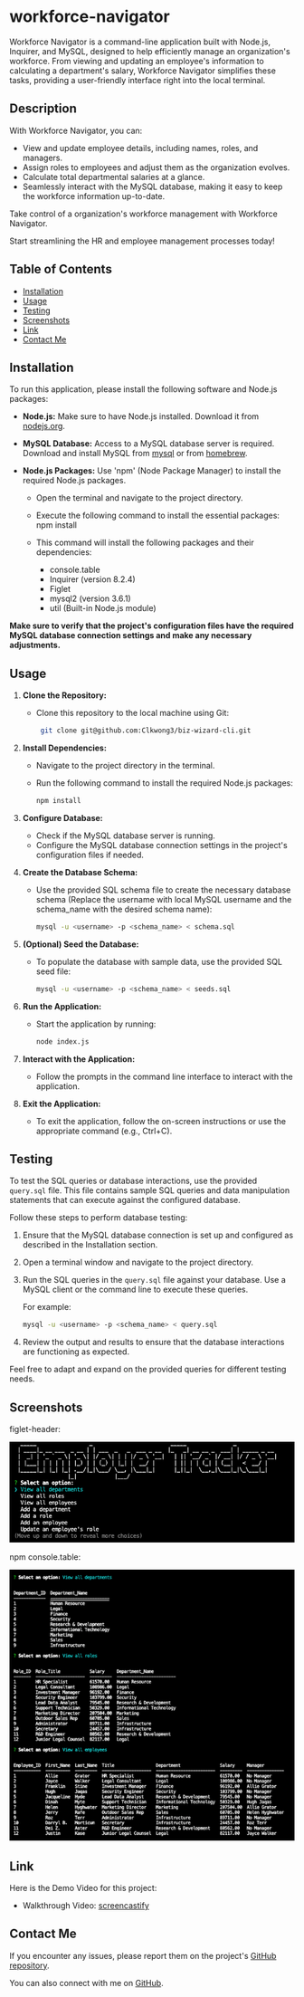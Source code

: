 # workforce-navigator

Workforce Navigator is a command-line application built with Node.js, Inquirer, and MySQL, designed to help efficiently manage an organization's workforce. From viewing and updating an employee's information to calculating a department's salary, Workforce Navigator simplifies these tasks, providing a user-friendly interface right into the local terminal.

## Description

With Workforce Navigator, you can:

- View and update employee details, including names, roles, and managers.
- Assign roles to employees and adjust them as the organization evolves.
- Calculate total departmental salaries at a glance.
- Seamlessly interact with the MySQL database, making it easy to keep the workforce information up-to-date.

Take control of a organization's workforce management with Workforce Navigator.

Start streamlining the HR and employee management processes today!

## Table of Contents

- [Installation](#installation)
- [Usage](#usage)
- [Testing](#testing)
- [Screenshots](#screenshots)
- [Link](#link)
- [Contact Me](#contact-me)

## Installation

To run this application, please install the following software and Node.js packages:

- **Node.js:** Make sure to have Node.js installed. Download it from [nodejs.org](nodejs.org).

- **MySQL Database:** Access to a MySQL database server is required. Download and install MySQL from [mysql](https://dev.mysql.com/downloads/mysql/) or from [homebrew](https://formulae.brew.sh/formula/mysql).

- **Node.js Packages:** Use 'npm' (Node Package Manager) to install the required Node.js packages.

  - Open the terminal and navigate to the project directory.
  - Execute the following command to install the essential packages: npm install
  - This command will install the following packages and their dependencies:

    - console.table
    - Inquirer (version 8.2.4)
    - Figlet
    - mysql2 (version 3.6.1)
    - util (Built-in Node.js module)

**Make sure to verify that the project's configuration files have the required MySQL database connection settings and make any necessary adjustments.**

## Usage

1. **Clone the Repository:**

   - Clone this repository to the local machine using Git:
     ```sh
      git clone git@github.com:Clkwong3/biz-wizard-cli.git
     ```

2. **Install Dependencies:**

   - Navigate to the project directory in the terminal.

   - Run the following command to install the required Node.js packages:
     ```sh
     npm install
     ```

3. **Configure Database:**

   - Check if the MySQL database server is running.
   - Configure the MySQL database connection settings in the project's configuration files if needed.

4. **Create the Database Schema:**

   - Use the provided SQL schema file to create the necessary database schema (Replace the username with local MySQL username and the schema_name with the desired schema name):
     ```sh
     mysql -u <username> -p <schema_name> < schema.sql
     ```

5. **(Optional) Seed the Database:**

   - To populate the database with sample data, use the provided SQL seed file:
     ```sh
     mysql -u <username> -p <schema_name> < seeds.sql
     ```

6. **Run the Application:**

   - Start the application by running:
     ```sh
     node index.js
     ```

7. **Interact with the Application:**

   - Follow the prompts in the command line interface to interact with the application.

8. **Exit the Application:**
   - To exit the application, follow the on-screen instructions or use the appropriate command (e.g., Ctrl+C).

## Testing

To test the SQL queries or database interactions, use the provided `query.sql` file. This file contains sample SQL queries and data manipulation statements that can execute against the configured database.

Follow these steps to perform database testing:

1. Ensure that the MySQL database connection is set up and configured as described in the Installation section.

2. Open a terminal window and navigate to the project directory.

3. Run the SQL queries in the `query.sql` file against your database. Use a MySQL client or the command line to execute these queries.

   For example:

   ```sh
   mysql -u <username> -p <schema_name> < query.sql
   ```

4. Review the output and results to ensure that the database interactions are functioning as expected.

Feel free to adapt and expand on the provided queries for different testing needs.

## Screenshots

figlet-header:

![figlet-header](./screenshots/figlet-header.png)

npm console.table:

![npm-console-table](./screenshots/npm-console-table.png)

## Link

Here is the Demo Video for this project:

- Walkthrough Video: [screencastify](https://example.com)

## Contact Me

If you encounter any issues, please report them on the project's [GitHub repository](https://github.com/Clkwong3/biz-wizard-cli).

You can also connect with me on [GitHub](https://github.com/Clkwong3).
